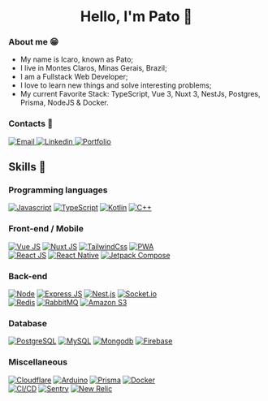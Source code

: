 <h1 align="center">Hello, I'm Pato 👋</h1>

### About me 😁
- My name is Icaro, known as Pato;
- I live in Montes Claros, Minas Gerais, Brazil;
- I am a Fullstack Web Developer;
- I love to learn new things and solve interesting problems;
- My current Favorite Stack: TypeScript, Vue 3, Nuxt 3, NestJs, Postgres, Prisma, NodeJS & Docker.
  
### Contacts 📱
<div>
  <a href="mailto:conversecomicaro@gmail.com">
    <img alt="Email" src="https://img.shields.io/badge/Email-D14836?style=for-the-badge&logo=gmail&logoColor=white" />
  </a>
  <a href="https://www.linkedin.com/in/icaromiguel/">
    <img alt="Linkedin" src="https://img.shields.io/badge/linkedin%20-%230077B5.svg?&style=for-the-badge&logo=linkedin&logoColor=white" />
  </a>
  <a href="https://patogordo.dev/">
    <img alt="Portfolio" src="https://img.shields.io/badge/Portfolio-6B62FF.svg?&style=for-the-badge&" />
  </a>
</div>

<h2>Skills 🚀</h2>

### Programming languages
[![Javascript](https://img.shields.io/badge/Javascript-323330?style=for-the-badge&logo=javascript)](https://typescriptlang.org)
[![TypeScript](https://img.shields.io/badge/Typescript-323330?style=for-the-badge&logo=typescript)](https://developer.mozilla.org/docs/Web/JavaScript)
[![Kotlin](https://img.shields.io/badge/Kotlin-323330?style=for-the-badge&logo=kotlin)](https://kotlinlang.org/)
[![C++](https://img.shields.io/badge/C++-323330?style=for-the-badge&logo=cplusplus&logoColor=5E97D0)](https://devdocs.io/cpp)

### Front-end / Mobile
[![Vue JS](https://img.shields.io/badge/Vue_js-42b883?style=for-the-badge&logo=vue.js&logoColor=white)](https://vuejs.org/)
[![Nuxt JS](https://img.shields.io/badge/Nuxt_js-3b8070?style=for-the-badge&logo=nuxt.js&logoColor=white)](https://nuxt.com/)
[![TailwindCss](https://img.shields.io/badge/Tailwind_Css-37BCF8?style=for-the-badge&logo=tailwindcss&logoColor=white)](https://www.tailwindcss.com/)
[![PWA](https://img.shields.io/badge/PWA-5A0FC8?style=for-the-badge&logo=pwa&logoColor=white)](https://developer.mozilla.org/pt-BR/docs/Web/Progressive_web_apps)
<br/>
[![React JS](https://img.shields.io/badge/React_js-323330?style=for-the-badge&logo=react&logoColor=61DBFB)](https://reactjs.org/)
[![React Native](https://img.shields.io/badge/React_native-323330?style=for-the-badge&logo=react&logoColor=61DBFB)](https://reactnative.dev/)
[![Jetpack Compose](https://img.shields.io/badge/Jetpack_compose-323330?style=for-the-badge&logo=jetpackcompose&logoColor=4285F4)](https://developer.android.com/jetpack/compose)

### Back-end
[![Node](https://img.shields.io/badge/Node.js-43853D?style=for-the-badge&logo=node.js&logoColor=white)](https://nodejs.org)
[![Express JS](https://img.shields.io/badge/Express-000000?style=for-the-badge&logo=express&logoColor=white)](https://expressjs.com/)
[![Nest.js](https://img.shields.io/badge/Nest_js-E0234E?style=for-the-badge&logo=nestjs&logoColor=white)](https://nestjs.com/)
[![Socket.io](https://img.shields.io/badge/Socket_IO-323330?style=for-the-badge&logo=socket.io)](https://socket.io/)
<br />
[![Redis](https://img.shields.io/badge/Redis-DC382D?style=for-the-badge&logo=redis&logoColor=white)](https://redis.io/)
[![RabbitMQ](https://img.shields.io/badge/RabbitMQ-FF6600?style=for-the-badge&logo=rabbitmq&logoColor=white)](https://www.rabbitmq.com/)
[![Amazon S3](https://img.shields.io/badge/Amazon_S3-569A31?style=for-the-badge&logo=amazonaws&logoColor=white)](https://aws.amazon.com/s3/)

### Database
[![PostgreSQL](https://img.shields.io/badge/Postgres-0064a5?style=for-the-badge&logo=postgresql&logoColor=white)](https://www.postgresql.org/)
[![MySQL](https://img.shields.io/badge/MySQL-00758f?style=for-the-badge&logo=mysql&logoColor=white)](https://www.mysql.com/)
[![Mongodb](https://img.shields.io/badge/Mongo_DB-3FA037?style=for-the-badge&logo=mongodb&logoColor=white)](https://mongodb.com)
[![Firebase](https://img.shields.io/badge/Firebase-323330?style=for-the-badge&logo=firebase)](https://firebase.google.com/)

### Miscellaneous
[![Cloudflare](https://img.shields.io/badge/Cloudflare-F48120?style=for-the-badge&logo=cloudflare&logoColor=white)](https://cloudflare.com/)
[![Arduino](https://img.shields.io/badge/Arduino-028184?style=for-the-badge&logo=arduino&logoColor=white)](https://www.arduino.cc/)
[![Prisma](https://img.shields.io/badge/Prisma-0C344B?style=for-the-badge&logo=prisma&logoColor=white)](https://www.prisma.io/)
[![Docker](https://img.shields.io/badge/Docker-2496ED?style=for-the-badge&logo=docker&logoColor=white)](https://www.docker.com/)
<br />
[![CI/CD](https://img.shields.io/badge/CI/CD-0366d6?style=for-the-badge&logo=githubactions&logoColor=white)](https://github.com/features/actions)
[![Sentry](https://img.shields.io/badge/Monitoring-Sentry-D30000?style=for-the-badge&logo=sentry&logoColor=white)](https://sentry.io/)
[![New Relic](https://img.shields.io/badge/Monitoring-New%20Relic-008C99?style=for-the-badge&logo=newrelic&logoColor=white)](https://newrelic.com/)

<!-- <div>
  <h2>My top languages ⚡</h2>
   
  <a href="https://github.com/anuraghazra/github-readme-stats">
    <img src="https://github-readme-stats.vercel.app/api/top-langs/?username=patogordo&layout=compact&theme=react&hide=html,css&langs_count=6" />
  </a>
</div> -->

